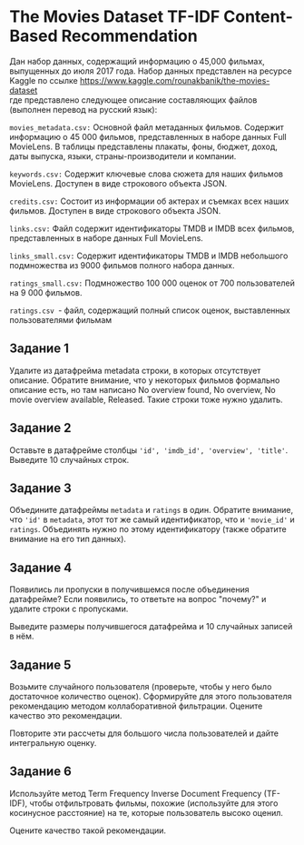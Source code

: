 # The Movies Dataset TF-IDF Content-Based Recommendation

Дан набор данных, содержащий информацию о 45,000 фильмах, выпущенных до июля 2017 года. Набор данных представлен на ресурсе Kaggle по   ссылке https://www.kaggle.com/rounakbanik/the-movies-dataset  
где представлено следующее описание составляющих файлов (выполнен перевод на русский язык):  

`movies_metadata.csv:` Основной файл метаданных фильмов. Содержит информацию о 45 000 фильмов, представленных в наборе данных Full MovieLens. В таблицы представлены плакаты, фоны, бюджет, доход, даты выпуска, языки, страны-производители и компании.  

`keywords.csv:` Содержит ключевые слова сюжета для наших фильмов MovieLens. Доступен в виде строкового объекта JSON.  

`credits.csv:` Состоит из информации об актерах и съемках всех наших фильмов. Доступен в виде строкового объекта JSON.   

`links.csv:` Файл содержит идентификаторы TMDB и IMDB всех фильмов, представленных в наборе данных Full MovieLens.  

`links_small.csv:` Содержит идентификаторы TMDB и IMDB небольшого подмножества из 9000 фильмов полного набора данных.  

`ratings_small.csv:` Подмножество 100 000 оценок от 700 пользователей на 9 000 фильмов.  

`ratings.csv `- файл, содержащий полный список оценок, выставленных пользователями фильмам  

## Задание 1
Удалите из датафрейма metadata строки, в которых отсутствует описание. Обратите внимание, что у некоторых фильмов формально описание есть, но там написано No overview found, No overview, No movie overview available, Released. Такие строки тоже нужно удалить.   

## Задание 2
Оставьте в датафрейме столбцы `'id', 'imdb_id', 'overview', 'title'`. Выведите 10 случайных строк.  

## Задание 3
Объедините датафреймы `metadata` и `ratings` в один. Обратите внимание, что `'id'` в  `metadata`, этот тот же самый идентификатор, что и `'movie_id'` и `ratings`. Объединять нужно по этому идентификатору (также обратите внимание на его тип данных).  

## Задание 4
Появились ли пропуски в получившемся после объединения датафрейме? Если появились, то ответьте на вопрос "почему?" и удалите строки с пропусками.  

Выведите размеры получившегося датафрейма и 10 случайных записей в нём.  

## Задание 5
Возьмите случайного пользователя (проверьте, чтобы у него было достаточное количество оценок). Сформируйте для этого пользователя рекомендацию методом коллаборативной фильтрации. Оцените качество это рекомендации.  


Повторите эти рассчеты для большого числа пользователей и дайте интегральную оценку.  

## Задание 6
Используйте метод Term Frequency Inverse Document Frequency (TF-IDF), чтобы отфильтровать фильмы, похожие (используйте для этого косинусное расстояние) на те, которые пользователь высоко оценил.   

Оцените качество такой рекомендации.  